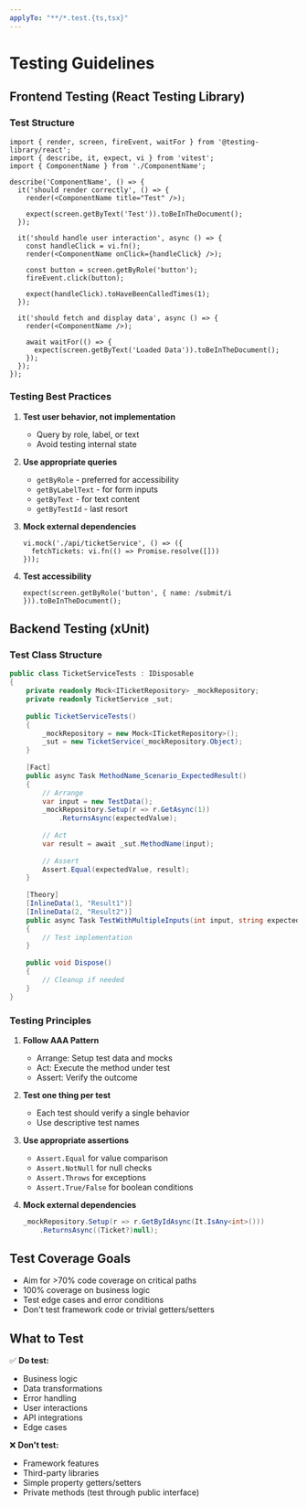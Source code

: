 ```yaml
---
applyTo: "**/*.test.{ts,tsx}"
---
```


# Testing Guidelines

## Frontend Testing (React Testing Library)

### Test Structure
```tsx
import { render, screen, fireEvent, waitFor } from '@testing-library/react';
import { describe, it, expect, vi } from 'vitest';
import { ComponentName } from './ComponentName';

describe('ComponentName', () => {
  it('should render correctly', () => {
    render(<ComponentName title="Test" />);
    
    expect(screen.getByText('Test')).toBeInTheDocument();
  });
  
  it('should handle user interaction', async () => {
    const handleClick = vi.fn();
    render(<ComponentName onClick={handleClick} />);
    
    const button = screen.getByRole('button');
    fireEvent.click(button);
    
    expect(handleClick).toHaveBeenCalledTimes(1);
  });
  
  it('should fetch and display data', async () => {
    render(<ComponentName />);
    
    await waitFor(() => {
      expect(screen.getByText('Loaded Data')).toBeInTheDocument();
    });
  });
});
```

### Testing Best Practices
1. **Test user behavior, not implementation**
   - Query by role, label, or text
   - Avoid testing internal state
   
2. **Use appropriate queries**
   - `getByRole` - preferred for accessibility
   - `getByLabelText` - for form inputs
   - `getByText` - for text content
   - `getByTestId` - last resort

3. **Mock external dependencies**
   ```tsx
   vi.mock('./api/ticketService', () => ({
     fetchTickets: vi.fn(() => Promise.resolve([]))
   }));
   ```

4. **Test accessibility**
   ```tsx
   expect(screen.getByRole('button', { name: /submit/i })).toBeInTheDocument();
   ```

## Backend Testing (xUnit)

### Test Class Structure
```csharp
public class TicketServiceTests : IDisposable
{
    private readonly Mock<ITicketRepository> _mockRepository;
    private readonly TicketService _sut;
    
    public TicketServiceTests()
    {
        _mockRepository = new Mock<ITicketRepository>();
        _sut = new TicketService(_mockRepository.Object);
    }
    
    [Fact]
    public async Task MethodName_Scenario_ExpectedResult()
    {
        // Arrange
        var input = new TestData();
        _mockRepository.Setup(r => r.GetAsync(1))
            .ReturnsAsync(expectedValue);
        
        // Act
        var result = await _sut.MethodName(input);
        
        // Assert
        Assert.Equal(expectedValue, result);
    }
    
    [Theory]
    [InlineData(1, "Result1")]
    [InlineData(2, "Result2")]
    public async Task TestWithMultipleInputs(int input, string expected)
    {
        // Test implementation
    }
    
    public void Dispose()
    {
        // Cleanup if needed
    }
}
```

### Testing Principles

1. **Follow AAA Pattern**
   - Arrange: Setup test data and mocks
   - Act: Execute the method under test
   - Assert: Verify the outcome

2. **Test one thing per test**
   - Each test should verify a single behavior
   - Use descriptive test names

3. **Use appropriate assertions**
   - `Assert.Equal` for value comparison
   - `Assert.NotNull` for null checks
   - `Assert.Throws` for exceptions
   - `Assert.True/False` for boolean conditions

4. **Mock external dependencies**
   ```csharp
   _mockRepository.Setup(r => r.GetByIdAsync(It.IsAny<int>()))
       .ReturnsAsync((Ticket?)null);
   ```

## Test Coverage Goals

- Aim for >70% code coverage on critical paths
- 100% coverage on business logic
- Test edge cases and error conditions
- Don't test framework code or trivial getters/setters

## What to Test

✅ **Do test:**
- Business logic
- Data transformations
- Error handling
- User interactions
- API integrations
- Edge cases

❌ **Don't test:**
- Framework features
- Third-party libraries
- Simple property getters/setters
- Private methods (test through public interface)
